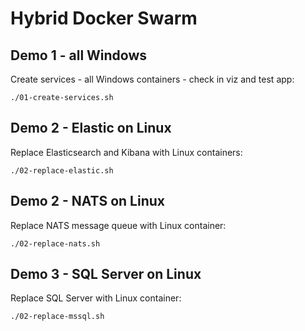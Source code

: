 
# Hybrid Docker Swarm

## Demo 1 - all Windows

Create services - all Windows containers - check in viz and test app:

```
./01-create-services.sh
```

## Demo 2 - Elastic on Linux

Replace Elasticsearch and Kibana with Linux containers:

```
./02-replace-elastic.sh
```

## Demo 2 - NATS on Linux

Replace NATS message queue with Linux container:

```
./02-replace-nats.sh
```

## Demo 3 - SQL Server on Linux

Replace SQL Server with Linux container:

```
./02-replace-mssql.sh
```